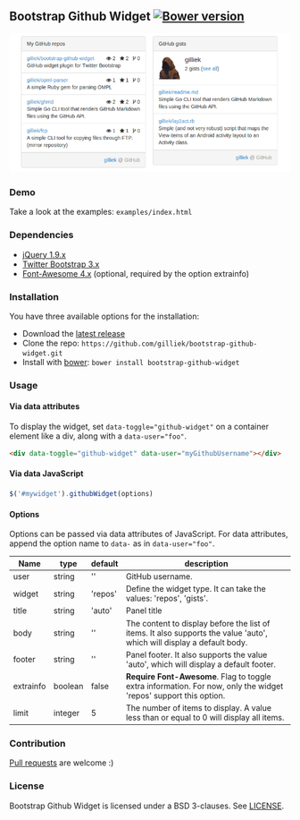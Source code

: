 ## Bootstrap Github Widget [![Bower version](https://badge.fury.io/bo/bootstrap-github-widget.svg)](http://badge.fury.io/bo/bootstrap-github-widget)

![](screenshots/bootstrap-github-widget.png)

### Demo

Take a look at the examples: `examples/index.html`

### Dependencies

* [jQuery 1.9.x](http://jquery.com/)
* [Twitter Bootstrap 3.x](http://getbootstrap.com/)
* [Font-Awesome 4.x](http://fortawesome.github.io/Font-Awesome/) (optional, required by the option extrainfo)

### Installation

You have three available options for the installation:

* Download the [latest release](https://github.com/gilliek/bootstrap-github-widget/releases)
* Clone the repo: `https://github.com/gilliek/bootstrap-github-widget.git`
* Install with [bower](http://bower.io/): `bower install bootstrap-github-widget`

### Usage

#### Via data attributes

To display the widget, set `data-toggle="github-widget"` on a container element like
a div, along with a `data-user="foo"`.

```html
<div data-toggle="github-widget" data-user="myGithubUsername"></div>
```

#### Via data JavaScript

```javascript
$('#mywidget').githubWidget(options)
```

#### Options

Options can be passed via data attributes of JavaScript. For data attributes, append
the option name to `data-` as in `data-user="foo"`.


| Name | type | default | description |
|------|------|---------|-------------|
| user | string | ''    | GitHub username. |
| widget | string | 'repos' | Define the widget type. It can take the values: 'repos', 'gists'. |
| title | string | 'auto' | Panel title |
| body | string | '' | The content to display before the list of items. It also supports the value 'auto', which will display a default body. |
| footer | string | '' | Panel footer. It also supports the value 'auto', which will display a default footer. |
| extrainfo | boolean | false | **Require Font-Awesome**. Flag to toggle extra information. For now, only the widget 'repos' support this option.|
| limit | integer | 5 | The number of items to display. A value less than or equal to 0 will display all items. |

### Contribution

[Pull requests](https://help.github.com/articles/fork-a-repo) are welcome :)

### License

Bootstrap Github Widget is licensed under a BSD 3-clauses. See [LICENSE](https://github.com/gilliek/bootstrap-github-widget/blob/master/LICENSE).
